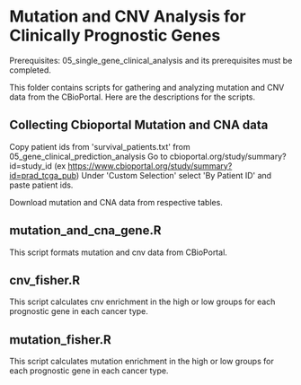 # Mutation and CNV Analysis for Clinically Prognostic Genes

Prerequisites: 05_single_gene_clinical_analysis and its prerequisites must be completed.

This folder contains scripts for gathering and analyzing mutation and CNV data from the CBioPortal. Here are the descriptions for the scripts.

## Collecting Cbioportal Mutation and CNA data

Copy patient ids from 'survival_patients.txt' from 05_gene_clinical_prediction_analysis
Go to cbioportal.org/study/summary?id=study_id (ex https://www.cbioportal.org/study/summary?id=prad_tcga_pub)
Under 'Custom Selection' select 'By Patient ID' and paste patient ids.

Download mutation and CNA data from respective tables.

## mutation_and_cna_gene.R

This script formats mutation and cnv data from CBioPortal.

## cnv_fisher.R

This script calculates cnv enrichment in the high or low groups for each prognostic gene in each cancer type.

## mutation_fisher.R

This script calculates mutation enrichment in the high or low groups for each prognostic gene in each cancer type.
